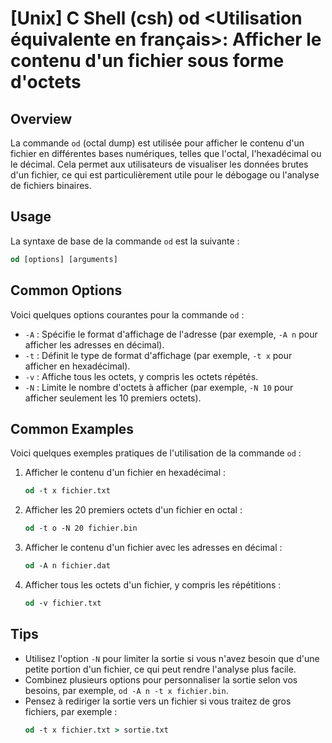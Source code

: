 # [Unix] C Shell (csh) od <Utilisation équivalente en français>: Afficher le contenu d'un fichier sous forme d'octets

## Overview
La commande `od` (octal dump) est utilisée pour afficher le contenu d'un fichier en différentes bases numériques, telles que l'octal, l'hexadécimal ou le décimal. Cela permet aux utilisateurs de visualiser les données brutes d'un fichier, ce qui est particulièrement utile pour le débogage ou l'analyse de fichiers binaires.

## Usage
La syntaxe de base de la commande `od` est la suivante :

```csh
od [options] [arguments]
```

## Common Options
Voici quelques options courantes pour la commande `od` :

- `-A` : Spécifie le format d'affichage de l'adresse (par exemple, `-A n` pour afficher les adresses en décimal).
- `-t` : Définit le type de format d'affichage (par exemple, `-t x` pour afficher en hexadécimal).
- `-v` : Affiche tous les octets, y compris les octets répétés.
- `-N` : Limite le nombre d'octets à afficher (par exemple, `-N 10` pour afficher seulement les 10 premiers octets).

## Common Examples
Voici quelques exemples pratiques de l'utilisation de la commande `od` :

1. Afficher le contenu d'un fichier en hexadécimal :
   ```csh
   od -t x fichier.txt
   ```

2. Afficher les 20 premiers octets d'un fichier en octal :
   ```csh
   od -t o -N 20 fichier.bin
   ```

3. Afficher le contenu d'un fichier avec les adresses en décimal :
   ```csh
   od -A n fichier.dat
   ```

4. Afficher tous les octets d'un fichier, y compris les répétitions :
   ```csh
   od -v fichier.txt
   ```

## Tips
- Utilisez l'option `-N` pour limiter la sortie si vous n'avez besoin que d'une petite portion d'un fichier, ce qui peut rendre l'analyse plus facile.
- Combinez plusieurs options pour personnaliser la sortie selon vos besoins, par exemple, `od -A n -t x fichier.bin`.
- Pensez à rediriger la sortie vers un fichier si vous traitez de gros fichiers, par exemple :
  ```csh
  od -t x fichier.txt > sortie.txt
  ```